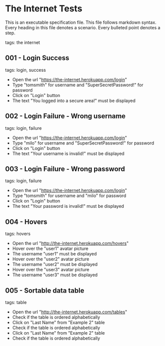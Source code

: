 The Internet Tests
==================

This is an executable specification file. This file follows markdown syntax.
Every heading in this file denotes a scenario. Every bulleted point denotes a step.

tags: the internet


001 - Login Success
-------------------
tags: login, success

* Open the url "https://the-internet.herokuapp.com/login"
* Type "tomsmith" for username and "SuperSecretPassword!" for password
* Click on "Login" button
* The text "You logged into a secure area!" must be displayed


002 - Login Failure - Wrong username
------------------------------------
tags: login, failure

* Open the url "https://the-internet.herokuapp.com/login"
* Type "milo" for username and "SuperSecretPassword!" for password
* Click on "Login" button
* The text "Your username is invalid!" must be displayed


003 - Login Failure - Wrong password
------------------------------------
tags: login, failure

* Open the url "https://the-internet.herokuapp.com/login"
* Type "tomsmith" for username and "milo" for password
* Click on "Login" button
* The text "Your password is invalid!" must be displayed


004 - Hovers
------------
tags: hovers

* Open the url "http://the-internet.herokuapp.com/hovers"
* Hover over the "user1" avatar picture
* The username "user1" must be displayed
* Hover over the "user2" avatar picture
* The username "user2" must be displayed
* Hover over the "user3" avatar picture
* The username "user3" must be displayed


005 - Sortable data table
-------------------------
tags: table

* Open the url "http://the-internet.herokuapp.com/tables"
* Check if the table is ordered alphabetically
* Click on "Last Name" from "Example 2" table
* Check if the table is ordered alphabetically
* Click on "Last Name" from "Example 2" table
* Check if the table is ordered alphabetically
